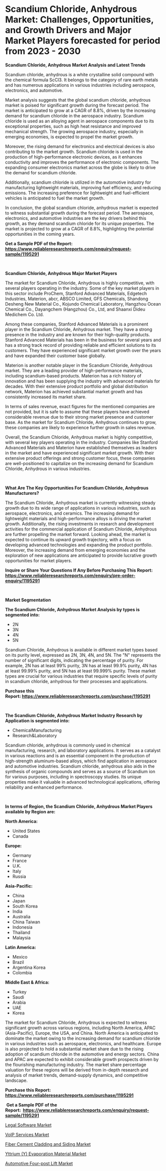<p><h1>Scandium Chloride, Anhydrous Market: Challenges, Opportunities, and Growth Drivers and Major Market Players forecasted for period from 2023 - 2030</h1></p><p><strong>Scandium Chloride, Anhydrous Market Analysis and Latest Trends</strong></p>
<p><p>Scandium chloride, anhydrous is a white crystalline solid compound with the chemical formula ScCl3. It belongs to the category of rare earth metals and has numerous applications in various industries including aerospace, electronics, and automotive.</p><p>Market analysis suggests that the global scandium chloride, anhydrous market is poised for significant growth during the forecast period. The market is anticipated to grow at a CAGR of 8.8%, driven by the increasing demand for scandium chloride in the aerospace industry. Scandium chloride is used as an alloying agent in aerospace components due to its exceptional properties, such as high heat resistance and improved mechanical strength. The growing aerospace industry, especially in emerging economies, is expected to propel the market growth.</p><p>Moreover, the rising demand for electronics and electrical devices is also contributing to the market growth. Scandium chloride is used in the production of high-performance electronic devices, as it enhances conductivity and improves the performance of electronic components. The expanding consumer electronics market across the globe is likely to drive the demand for scandium chloride.</p><p>Additionally, scandium chloride is utilized in the automotive industry for manufacturing lightweight materials, improving fuel efficiency, and reducing emissions. The increasing preference for lightweight and fuel-efficient vehicles is anticipated to fuel the market growth.</p><p>In conclusion, the global scandium chloride, anhydrous market is expected to witness substantial growth during the forecast period. The aerospace, electronics, and automotive industries are the key drivers behind this growth, as they demand scandium chloride for its unique properties. The market is projected to grow at a CAGR of 8.8%, highlighting the potential opportunities in the coming years.</p></p>
<p><strong>Get a Sample PDF of the Report:&nbsp; <a href="https://www.reliableresearchreports.com/enquiry/request-sample/1195291">https://www.reliableresearchreports.com/enquiry/request-sample/1195291</a></strong></p>
<p>&nbsp;</p>
<p><strong>Scandium Chloride, Anhydrous Major Market Players</strong></p>
<p><p>The market for Scandium Chloride, Anhydrous is highly competitive, with several players operating in the industry. Some of the key market players in this sector include ProChem, Stanford Advanced Materials, Edgetech Industries, Materion, abcr, ABSCO Limited, GFS Chemicals, Shandong Desheng New Material Co., Kojundo Chemical Laboratory, Hangzhou Ocean Chemical Co., Dayangchem (Hangzhou) Co., Ltd, and Shaanxi Dideu Medichem Co. Ltd.</p><p>Among these companies, Stanford Advanced Materials is a prominent player in the Scandium Chloride, Anhydrous market. They have a strong presence in the industry and are known for their high-quality products. Stanford Advanced Materials has been in the business for several years and has a strong track record of providing reliable and efficient solutions to its customers. They have experienced significant market growth over the years and have expanded their customer base globally.</p><p>Materion is another notable player in the Scandium Chloride, Anhydrous market. They are a leading provider of high-performance materials, including scandium-based products. Materion has a rich history of innovation and has been supplying the industry with advanced materials for decades. With their extensive product portfolio and global distribution network, Materion has achieved substantial market growth and has consistently increased its market share.</p><p>In terms of sales revenue, exact figures for the mentioned companies are not provided, but it is safe to assume that these players have achieved considerable revenue due to their strong market presence and customer base. As the market for Scandium Chloride, Anhydrous continues to grow, these companies are likely to experience further growth in sales revenue.</p><p>Overall, the Scandium Chloride, Anhydrous market is highly competitive, with several key players operating in the industry. Companies like Stanford Advanced Materials and Materion have established themselves as leaders in the market and have experienced significant market growth. With their extensive product offerings and strong customer focus, these companies are well-positioned to capitalize on the increasing demand for Scandium Chloride, Anhydrous in various industries.</p></p>
<p>&nbsp;</p>
<p><strong>What Are The Key Opportunities For Scandium Chloride, Anhydrous Manufacturers?</strong></p>
<p><p>The Scandium Chloride, Anhydrous market is currently witnessing steady growth due to its wide range of applications in various industries, such as aerospace, electronics, and ceramics. The increasing demand for lightweight materials and high-performance alloys is driving the market growth. Additionally, the rising investments in research and development activities for the commercial application of Scandium Chloride, Anhydrous are further propelling the market forward. Looking ahead, the market is expected to continue its upward growth trajectory, with a focus on developing advanced technologies and expanding the product portfolio. Moreover, the increasing demand from emerging economies and the exploration of new applications are anticipated to provide lucrative growth opportunities for market players.</p></p>
<p><strong>Inquire or Share Your Questions If Any Before Purchasing This Report: <a href="https://www.reliableresearchreports.com/enquiry/pre-order-enquiry/1195291">https://www.reliableresearchreports.com/enquiry/pre-order-enquiry/1195291</a></strong></p>
<p>&nbsp;</p>
<p><strong>Market Segmentation</strong></p>
<p><strong>The Scandium Chloride, Anhydrous Market Analysis by types is segmented into:</strong></p>
<p><ul><li>2N</li><li>3N</li><li>4N</li><li>5N</li></ul></p>
<p><p>Scandium Chloride, Anhydrous is available in different market types based on its purity level, expressed as 2N, 3N, 4N, and 5N. The "N" represents the number of significant digits, indicating the percentage of purity. For example, 2N has at least 99% purity, 3N has at least 99.9% purity, 4N has at least 99.99% purity, and 5N has at least 99.999% purity. These market types are crucial for various industries that require specific levels of purity in scandium chloride, anhydrous for their processes and applications.</p></p>
<p><strong>Purchase this Report:&nbsp;<a href="https://www.reliableresearchreports.com/purchase/1195291">https://www.reliableresearchreports.com/purchase/1195291</a></strong></p>
<p>&nbsp;</p>
<p><strong>The Scandium Chloride, Anhydrous Market Industry Research by Application is segmented into:</strong></p>
<p><ul><li>ChemicalManufacturing</li><li>Research&Laboratory</li></ul></p>
<p><p>Scandium chloride, anhydrous is commonly used in chemical manufacturing, research, and laboratory applications. It serves as a catalyst in various reactions and is an essential component in the production of high-strength aluminum-based alloys, which find application in aerospace and automotive industries. Scandium chloride, anhydrous also aids in the synthesis of organic compounds and serves as a source of Scandium ion for various purposes, including in spectroscopy studies. Its unique properties make it valuable in advanced technological applications, offering reliability and enhanced performance.</p></p>
<p>&nbsp;</p>
<p><strong>In terms of Region, the Scandium Chloride, Anhydrous Market Players available by Region are:</strong></p>
<p>
    <p> <strong> North America: </strong>
        <ul>
            <li>United States</li>
            <li>Canada</li>
        </ul>
        </p> 
    <p> <strong> Europe: </strong>
        <ul>
            <li>Germany</li>
            <li>France</li>
            <li>U.K.</li>
            <li>Italy</li>
            <li>Russia</li>
        </ul>
        </p> 
    <p> <strong> Asia-Pacific: </strong>
        <ul>
            <li>China</li>
            <li>Japan</li>
            <li>South Korea</li>
            <li>India</li>
            <li>Australia</li>
            <li>China Taiwan</li>
            <li>Indonesia</li>
            <li>Thailand</li>
            <li>Malaysia</li>
        </ul>
        </p> 
    <p> <strong> Latin America: </strong>
        <ul>
            <li>Mexico</li>
            <li>Brazil</li>
            <li>Argentina Korea</li>
            <li>Colombia</li>
        </ul>
        </p> 
    <p> <strong> Middle East & Africa: </strong>
        <ul>
            <li>Turkey</li>
            <li>Saudi</li>
            <li>Arabia</li>
            <li>UAE</li>
            <li>Korea</li>
        </ul>
    </p>
    </p>
<p><p>The market for Scandium Chloride, Anhydrous is expected to witness significant growth across various regions, including North America, APAC (Asia-Pacific), Europe, the USA, and China. North America is anticipated to dominate the market owing to the increasing demand for scandium chloride in various industries such as aerospace, electronics, and healthcare. Europe is also projected to hold a substantial market share due to the rising adoption of scandium chloride in the automotive and energy sectors. China and APAC are expected to exhibit considerable growth prospects driven by the flourishing manufacturing industry. The market share percentage valuation for these regions will be derived from in-depth research and analysis of market trends, demand-supply dynamics, and competitive landscape.</p></p>
<p><strong>Purchase this Report: <a href="https://www.reliableresearchreports.com/purchase/1195291">https://www.reliableresearchreports.com/purchase/1195291</a></strong></p>
<p>&nbsp;<strong>Get a Sample PDF of the Report:&nbsp;&nbsp;<a href="https://www.reliableresearchreports.com/enquiry/request-sample/1195291">https://www.reliableresearchreports.com/enquiry/request-sample/1195291</a></strong></p>
<p><strong></strong></p>
<p><p><a href="https://medium.com/@cleogerhold/legal-software-market-size-cagr-trends-2024-2030-1753af680e03">Legal Software Market</a></p><p><a href="https://medium.com/@efrainhaley/voip-services-market-size-cagr-trends-2024-2030-0afa679d4bc9">VoIP Services Market</a></p><p><a href="https://github.com/RickHolmes3/Market-Research-Report-List-1/blob/main/fiber-cement-cladding-and-siding-market.md">Fiber Cement Cladding and Siding Market</a></p><p><a href="https://www.linkedin.com/pulse/yttrium-y-evaporation-material-market-challenges-opportunities-gdifc/">Yttrium (Y) Evaporation Material Market</a></p><p><a href="https://github.com/GroverBarry/Market-Research-Report-List-1/blob/main/automotive-four-post-lift-market.md">Automotive Four-post Lift Market</a></p></p>